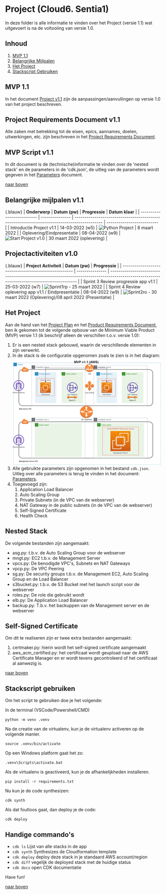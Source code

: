 # Project (Cloud6. Sentia1)
In deze folder is alle informatie te vinden over het Project (versie 1.1) wat uitgevoert is na de voltooiing van versie 1.0.  
## Inhoud  
1. [MVP 1.1](https://github.com/techgrounds/cloud-6-repo-henkvanderduim/tree/main/mvpfinal#mvp-11)  
2. [Belangrijke Mijlpalen](https://github.com/techgrounds/cloud-6-repo-henkvanderduim/tree/main/mvpfinal#belangrijke-mijlpalen-v11)
3. [Het Project](https://github.com/techgrounds/cloud-6-repo-henkvanderduim/tree/main/mvpfinal#het-project)
4. [Stackscript Gebruiken](https://github.com/techgrounds/cloud-6-repo-henkvanderduim/tree/main/mvpfinal#stackscript-gebruiken)

## MVP 1.1
In het document [Project v1.1](https://docs.google.com/document/d/1CT8AtpS_o81EeGhCEzPSn8XVu-lkvngzHyz8zWnoGmE/edit) zijn de aanpassingen/aanvullingen op versie 1.0 van het project beschreven.

## Project Requirements Document v1.1
Alle zaken met betrekking tot de eisen, epics, aannames, doelen, uitwerkingen, etc. zijn beschreven in het [Project Requirements Document](../mvpfinal/Product_Requirements_Document_v_1_1.md).

## MVP Script v1.1
In dit document is de (technische)informatie te vinden over de 'nested stack' en de parameters in de 'cdk.json', de uitleg van de parameters wordt gegeven in het [Parameters](../mvpfinal/parameters_v_1_1.md) document.  

[naar boven](https://github.com/techgrounds/cloud-6-repo-henkvanderduim/tree/main/mvpfinal#inhoud)  


## Belangrijke mijlpalen v1.1
{.blauw}
| **Onderwerp**              | **Datum (pw)**  | **Progressie**                                                                               | **Datum klaar**            |
| -------------------------- | --------------- | -------------------------------------------------------------------------------------------- | -------------------------- |
| Introductie Project v1.1   | 14-03-2022 (w5) | ![Python Project](https://us-central1-progress-markdown.cloudfunctions.net/progress/100)     | 8 maart 2022               |
| Oplevering/Eindpresentatie | 08-04-2022 (w9) | ![Start Project v1.0](https://us-central1-progress-markdown.cloudfunctions.net/progress/100) | 30 maart 2022 (oplevering) |


## Projectactiviteiten v1.0
{.blauw}
| **Project Activiteit**                                | **Datum (pw)**  | **Progressie**                                                                                                                              |
| ----------------------------------------------------- | --------------- | ------------------------------------------------------------------------------------------------------------------------------------------- |
| Sprint 3 Review progressie app v1.1                   | 25-03-2022 (w7) | ![Sprint1rp](https://us-central1-progress-markdown.cloudfunctions.net/progress/100) - 25 maart 2022                                         |
| Sprint 4 Review oplevering app v1.1 / Eindpresentatie | 08-04-2022 (w9) | ![Sprint2ro](https://us-central1-progress-markdown.cloudfunctions.net/progress/50) - 30 maart 2022 (Oplevering)/08 april 2022 (Presentatie) |

## Het Project
Aan de hand van het [Project Plan](https://docs.google.com/document/d/1CT8AtpS_o81EeGhCEzPSn8XVu-lkvngzHyz8zWnoGmE/edit) en het [Product Requirements Document](../mvpfinal/Product_Requirements_Document_v_1_1.md), ben ik gekomen tot de volgende opbouw van de Minimum Viable Product (MVP) versie 1.1 (ik beschrijf alleen de verschillen t.o.v. versie 1.0):  
1. Er is een nested stack gebouwd, waarin de verschillende elementen in zijn verwerkt.
2. In de stack is de configuratie opgenomen zoals te zien is in het diagram:  
![diagram](../00_includes/MVP%20v1.1%20(AWS).drawio.png)  
3. Alle gebruikte parameters zijn opgenomen in het bestand `cdk.json`. Uitleg over alle parameters is terug te vinden in het document: [Parameters](../mvpfinal/parameters_v_1_1.md).
4. Toegevoegd zijn:
   1. Application Load Balancer
   2. Auto Scaling Group
   3. Private Subnets (in de VPC van de webserver)
   4. NAT Gateway in de public subnets (in de VPC van de webserver)
   5. Self-Signed Certificate 
   6. Health Check

## Nested Stack
De volgende bestanden zijn aangemaakt:
- asg.py: t.b.v. de Auto Scaling Group voor de webserver
- mngt.py: EC2 t.b.v. de Management Server
- vpcs.py: De benodigde VPC's, Subnets en NAT Gateways
- vpcp.py: De VPC Peering
- sg.py: De security groups t.b.v. de Management EC2, Auto Scaling Group en de Load Balancer
- s3bucket.py: t.b.v. de S3 Bucket met het launch script voor de webserver
- roles.py: De role die gebruikt wordt
- elb.py: De Application Load Balancer
- backup.py: T.b.v. het backuppen van de Management server en de webserver

## Self-Signed Certificate
Om dit te realiseren zijn er twee extra bestanden aangemaakt:
1. certmaker.py: hierin wordt het self-signed certificate aangemaakt
2. aws_acm_certified.py: het certificaat wordt geupload naar de AWS Certificate Manager en er wordt tevens gecontroleerd of het certificaat al aanwezig is.

[naar boven](https://github.com/techgrounds/cloud-6-repo-henkvanderduim/tree/main/mvpfinal#inhoud)  

## Stackscript gebruiken
Om het script te gebruiken doe je het volgende:  

In de terminal (VSCode/Powershell/CMD)
```
python -m venv .venv
```

Na de creatie van de virtualenv, kun je de virtualenv activeren op de volgende manier.

```
source .venv/bin/activate
```

Op een Windows platform gaat het zo:

```
.venv\Scripts\activate.bat
```

Als de virtualenv is geactiveerd, kun je de afhankelijkheden installeren.

```
pip install -r requirements.txt
```

Nu kun je de code synthesizen:

```
cdk synth
```

Als dat foutloos gaat, dan deploy je de code:

```
cdk deploy
```

## Handige commando's

 * `cdk ls`          Lijst van alle stacks in de app
 * `cdk synth`       Synthesizes de Cloudformation template
 * `cdk deploy`      deploy deze stack in je standaard AWS account/region
 * `cdk diff`        vegelijk de deployed stack met de huidige status
 * `cdk docs`        open CDK documentatie

Have fun!

[naar boven](https://github.com/techgrounds/cloud-6-repo-henkvanderduim/tree/main/mvpfinal#inhoud)  